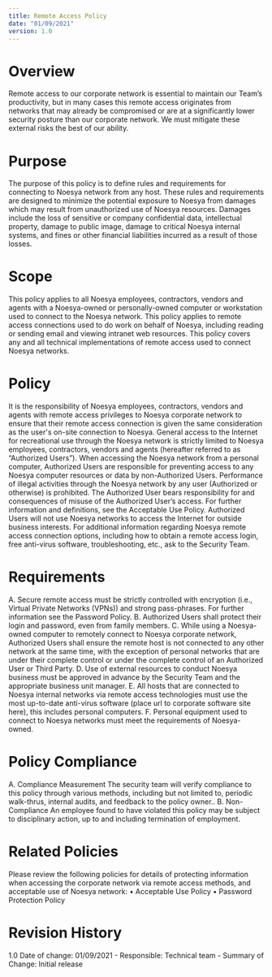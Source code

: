 ```yaml
---
title: Remote Access Policy
date: "01/09/2021"
version: 1.0
---
```

# Overview
Remote access to our corporate network is essential to maintain our Team’s productivity, but in many cases this remote access originates from networks that may already be compromised or are at a significantly lower security posture than our corporate network. We must mitigate these external risks the best of our ability.

# Purpose
The purpose of this policy is to define rules and requirements for connecting to Noesya network from any host. These rules and requirements are designed to minimize the potential exposure to Noesya from damages which may result from unauthorized use of Noesya resources. Damages include the loss of sensitive or company confidential data, intellectual property, damage to public image, damage to critical Noesya internal systems, and fines or other financial liabilities incurred as a result of those losses.

# Scope
This policy applies to all Noesya employees, contractors, vendors and agents with a Noesya-owned or personally-owned computer or workstation used to connect to the Noesya network. This policy applies to remote access connections used to do work on behalf of Noesya, including reading or sending email and viewing intranet web resources.  This policy covers any and all technical implementations of remote access used to connect Noesya networks.

# Policy
It is the responsibility of Noesya employees, contractors, vendors and agents with remote access privileges to Noesya corporate network to ensure that their remote access connection is given the same consideration as the user's on-site connection to Noesya.
General access to the Internet for recreational use through the Noesya network is strictly limited to Noesya employees, contractors, vendors and agents (hereafter referred to as “Authorized Users”).  When accessing the Noesya network from a personal computer, Authorized Users are responsible for preventing access to any Noesya computer resources or data by non-Authorized Users. Performance of illegal activities through the Noesya network by any user (Authorized or otherwise) is prohibited.  The Authorized User bears responsibility for and consequences of misuse of the Authorized User’s access.  For further information and definitions, see the Acceptable Use Policy.
Authorized Users will not use Noesya networks to access the Internet for outside business interests. For additional information regarding Noesya remote access connection options, including how to obtain a remote access login, free anti-virus software, troubleshooting, etc., ask to the Security Team.

# Requirements
A. Secure remote access must be strictly controlled with encryption (i.e., Virtual Private Networks (VPNs)) and strong pass-phrases. For further information see the Password Policy.
B. Authorized Users shall protect their login and password, even from family members.
C. While using a Noesya-owned computer to remotely connect to Noesya corporate network, Authorized Users shall ensure the remote host is not connected to any other network at the same time, with the exception of personal networks that are under their complete control or under the complete control of an Authorized User or Third Party.
D. Use of external resources to conduct Noesya business must be approved in advance by the Security Team and the appropriate business unit manager.
E. All hosts that are connected to Noesya internal networks via remote access technologies must use the most up-to-date anti-virus software (place url to corporate software site here), this includes personal computers.
F. Personal equipment used to connect to Noesya networks must meet the requirements of Noesya-owned.

# Policy Compliance
A. Compliance Measurement
The security team will verify compliance to this policy through various methods, including but not limited to, periodic walk-thrus, internal audits, and feedback to the policy owner..
B. Non-Compliance
An employee found to have violated this policy may be subject to disciplinary action, up to and including termination of employment.

# Related Policies
Please review the following policies for details of protecting information when accessing the corporate network via remote access methods, and acceptable use of Noesya network:
• Acceptable Use Policy
• Password Protection Policy

# Revision History
1.0 Date of change: 01/09/2021 - Responsible: Technical team - Summary of Change: Initial release
